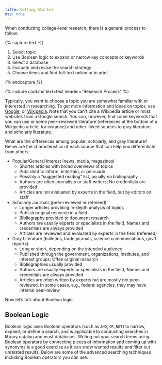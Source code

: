 ```yaml
---
title: Getting Started
nav: true
--- 
```


When conducting college-level research, there is a general process to follow:

{% capture text %}

1. Select topic
2. Use Boolean logic to expand or narrow key concepts or keywords
3. Select a database
4. Evaluate and revise the search strategy
5. Choose items and find full-text online or in print

{% endcapture %}

{% include card.md text=text header="Research Process" %}

Typically, you want to choose a topic you are somewhat familiar with or interested in researching. To get more information and ideas on topics, use <a href="https://www.google.com/" target="_blank" rel="noopener">Google</a>, or <a href="https://www.wikipedia.org/" target="_blank" rel="noopener">Wikipedia</a>. Note that you can't cite a Wikipedia article or most websites from a Google search. You can, however, find some keywords that you can use or some peer-reviewed literature (references at the bottom of a Wikipedia article, for instance) and other linked sources to gray literature and scholarly literature.

What are the differences among popular, scholarly, and gray literature? Below are the characteristics of each source that can help you differentiate from others:
* Popular/General Interest (news, media, magazines)
    + Shorter articles with broad overviews of topics
    + Published to inform, entertain, or persuade
    + Possibly a “suggested reading” list, usually no bibliography
    + Authors are often journalists or staff writers; No credentials are provided
    + Articles are not evaluated by experts in the field, but by editors on staff
* Scholarly Journals (peer-reviewed or refereed)
    + Longer articles providing in-depth analysis of topics
    + Publish original research in a field
    + Bibliography provided to document research
    + Authors are usually experts or specialists in the field; Names and credentials are always provided
    + Articles are reviewed and evaluated by experts in the field (refereed)
* Gray Literature (bulletins, trade journals, science communications, gov’t reports)
    + Long or short, depending on the intended audience
    + Published through the government, organizations, institutes, and interest groups; Often original research
    + Bibliographies usually provided
    + Authors are usually experts or specialists in the field; Names and credentials are always provided
    + Articles are often written by experts but are mostly not peer-reviewed. In some cases, e.g., federal agencies, they may have internal peer-review
 
Now let’s talk about Boolean logic. 

## Boolean Logic

Boolean logic uses Boolean operators (such as `AND`, `OR`, `NOT`) to narrow, expand, or define a search, and is applicable to conducting searches in library catalog and most databases. Writing out your search terms using Boolean operators by connecting pieces of information and coming up with synonyms is a good exercise as it can show wanted results and filter out unrelated results. Below are some of the advanced searching techniques including Boolean operators you can use:

<html>
   <head>
      <style>
         table {width: 100%;}
         table, td, th {
            border-collapse: collapse;
            padding: 8px;
            border-bottom: 1px solid #ddd;
         
         th {            
            style="text-align:Center"
            border: 1px solid black;
            padding-top: 12px;
            padding-bottom: 12px;
            background-color: #060400;
            color: white;
            }
      </style>
   </head>
   <body>
      <table>
         <tr>
            <th style="background-color: #060400; color: #f1b300; text-align:Center">Boolean Operator</th>
            <th style="background-color: #060400; color: #f1b300; text-align:Center">Explanation</th>
            <th style="background-color: #060400; color: #f1b300; text-align:Center">Example</th>
         </tr>
         <tr>
            <th style="text-align:Center">AND</th>
            <td style="text-align:Left">Each result contains all search terms</td>
            <td style="text-align:Left">Zinc AND cold</td>
         </tr>
         <tr>
            <th style="text-align:Center">OR</th>
            <td style="text-align:Left">Each result contains at least one search term</td>
            <td style="text-align:Left">energy OR fatique OR weakness</td>
         </tr>
         <tr>
            <th style="text-align:Center">" "</th>
            <td style="text-align:Left">Results must include search terms in the defined order</td>
            <td style="text-align:Left">"iron deficiency anemia"</td>
         </tr>
          <tr>
            <th style="text-align:Center">NOT</th>
            <td style="text-align:Left">Results do not contain the specified terms</td>
            <td style="text-align:Left">B6 NOT B12</td>
         </tr>
         <tr>
            <th style="text-align:Center">*</th>
            <td style="text-align:Left">Results can include search terms with different endings of the root word</td>
            <td style="text-align:Left">depress* [for depression, depressive, depressed, etc.]</td>
         </tr>         
         <tr>
            <th style="text-align:Center">?</th>
            <td style="text-align:Left">Results include words with alternative spellings</td>
            <td style="text-align:Left">an?emia [for anemia or anaemia]</td>
         </tr>
          <tr>
            <th style="text-align:Center">(   )</th>
            <td style="text-align:Left">Results include the phrase with the order of relationships organized</td>
            <td style="text-align:Left">"iron deficiency anemia" AND (growth OR development)</td>
         </tr>
      </table>
   </body>
   <p>
   </p>
</html>

{% capture text %}You can check out [this guide](https://libguides.uidaho.edu/boolean){:target="_blank" rel="noopener"} to learn more about Boolean logic. Also note that all databases are different. You can check the help section of your chosen database to see what boolean operators are accepted and what symbols they used.
{% endcapture %}
{% include alert.md text=text color="warning" %}
